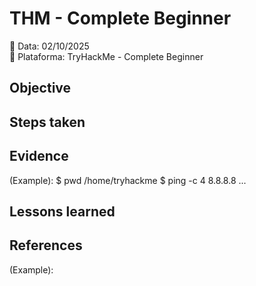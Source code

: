 # THM - Complete Beginner 
📅 Data: 02/10/2025  
🔗 Plataforma: TryHackMe - Complete Beginner


## Objective


## Steps taken


## Evidence
(Example):
$ pwd
/home/tryhackme
$ ping -c 4 8.8.8.8
...

## Lessons learned 

## References 
(Example):
